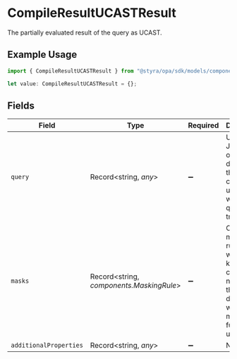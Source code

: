 # CompileResultUCASTResult

The partially evaluated result of the query as UCAST.

## Example Usage

```typescript
import { CompileResultUCASTResult } from "@styra/opa/sdk/models/components";

let value: CompileResultUCASTResult = {};
```

## Fields

| Field                                                                                                          | Type                                                                                                           | Required                                                                                                       | Description                                                                                                    |
| -------------------------------------------------------------------------------------------------------------- | -------------------------------------------------------------------------------------------------------------- | -------------------------------------------------------------------------------------------------------------- | -------------------------------------------------------------------------------------------------------------- |
| `query`                                                                                                        | Record<string, *any*>                                                                                          | :heavy_minus_sign:                                                                                             | UCAST JSON object describing the conditions under which the query is true.                                     |
| `masks`                                                                                                        | Record<string, *components.MaskingRule*>                                                                       | :heavy_minus_sign:                                                                                             | Column masking rules, where the key is the column name, and the value describes which masking function to use. |
| `additionalProperties`                                                                                         | Record<string, *any*>                                                                                          | :heavy_minus_sign:                                                                                             | N/A                                                                                                            |